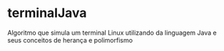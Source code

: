 # terminalJava
 Algoritmo que simula um terminal Linux utilizando da linguagem Java e seus conceitos de herança e polimorfismo
